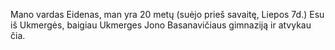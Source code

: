 Mano vardas Eidenas, man yra 20 metų (suėjo prieš savaitę, Liepos 7d.) Esu iš Ukmergės, baigiau Ukmerges Jono Basanavičiaus gimnaziją ir atvykau čia.
